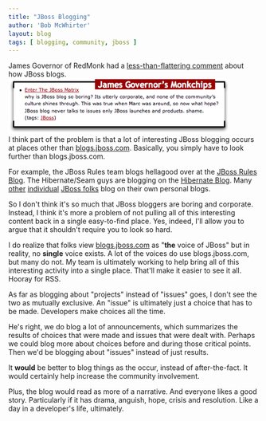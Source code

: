 ```yaml
---
title: "JBoss Blogging"
author: 'Bob McWhirter'
layout: blog
tags: [ blogging, community, jboss ]
---
```

<div align="left">James Governor of RedMonk had a <a title="James Governor's comment" href="http://www.redmonk.com/jgovernor/2007/03/13/links-for-2007-03-13/">less-than-flattering comment</a> about how JBoss blogs.</div>
<div align="left"><a title="boring_blog.png" class="imagelink" href="http://www.fnokd.com/wp-content/uploads/2007/03/boring_blog.png"/>
<div align="left"><a title="James Governor's comment" href="http://www.redmonk.com/jgovernor/2007/03/13/links-for-2007-03-13/"><img width="444" height="111" id="image207" alt="boring_blog.png" src="/blog/assets/boring_blog.png"/></a></div>
I think part of the problem is that a lot of interesting JBoss blogging occurs at places other than <a title="blogs.jboss.com" href="http://blogs.jboss.com/blog/default">blogs.jboss.com</a>.  Basically, you simply have to look further than blogs.jboss.com.

For example, the JBoss Rules team blogs hellagood over at the <a title="JBoss Rules Blog" href="http://markproctor.blogspot.com/">JBoss Rules Blog</a>.  The Hibernate/Seam guys are blogging on the <a title="Hibernate Blog" href="http://blog.hibernate.org/cgi-bin/blosxom.cgi">Hibernate Blog</a>. Many <a title="Roy's blog" href="http://royrusso.blogspot.com/index.html">other</a> <a title="My own blog" href="http://fnokd.com/">individual</a> <a title="Michael Yuan's blog" href="http://www.michaelyuan.com/blog/category/java/">JBoss folks</a> blog on their own personal blogs.

So I don't think it's so much that JBoss bloggers are boring and corporate.  Instead, I think it's more a problem of not pulling all of this interesting content back in a single easy-to-find place.  Yes, indeed, I'll allow you to argue that it shouldn't require you to look so hard.

I do realize that folks view <a title="blogs.jboss.com" href="http://blogs.jboss.com/blog/default">blogs.jboss.com</a> as "<strong>the</strong> voice of JBoss" but in reality, no <strong>single</strong> voice exists.   A lot of the voices do use blogs.jboss.com, but many do not.  My team is ultimately working to help bring all of this interesting activity into a single place.  That'll make it easier to see it all.  Hooray for RSS.

As far as blogging about "projects" instead of "issues" goes, I don't see the two as mutually exclusive.  An "issue" is ultimately just a choice that has to be made.  Developers make choices all the time.

He's right, we do blog a lot of announcements, which summarizes the results of choices that were made and issues that were dealt with.  Perhaps we could blog more about choices before and during those critical points. Then we'd be blogging about "issues" instead of just results.

It <strong>would</strong> be better to blog things as the occur, instead of after-the-fact. It would certainly help increase the community involvement.

Plus, the blog would read as more of a narrative.  And everyone likes a good story.  Particularly if it has drama, anguish, hope, crisis and resolution.  Like a day in a developer's life, ultimately.</div>
